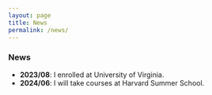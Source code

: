 ```yaml
---
layout: page
title: News
permalink: /news/
---
```


### News

- **2023/08**: I enrolled at University of Virginia.
- **2024/06**: I will take courses at Harvard Summer School.